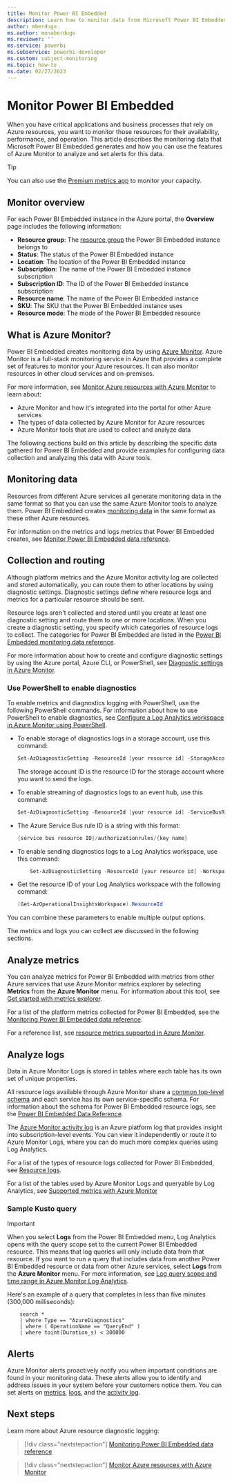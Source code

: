 ```yaml
---
title: Monitor Power BI Embedded
description: Learn how to monitor data from Microsoft Power BI Embedded by using Azure Monitor and PowerShell commands.
author: mberdugo
ms.author: monaberdugo
ms.reviewer: ''
ms.service: powerbi
ms.subservice: powerbi-developer
ms.custom: subject-monitoring
ms.topic: how-to
ms.date: 02/27/2023
---
```


# Monitor Power BI Embedded

When you have critical applications and business processes that rely on Azure resources, you want to monitor those resources for their availability, performance, and operation. This article describes the monitoring data that Microsoft Power BI Embedded generates and how you can use the features of Azure Monitor to analyze and set alerts for this data.

>[!TIP]
>You can also use the [Premium metrics app](../../enterprise/service-premium-metrics-app.md) to monitor your capacity.

## Monitor overview

For each Power BI Embedded instance in the Azure portal, the **Overview** page includes the following information:

* **Resource group**: The [resource group](/azure/azure-resource-manager/management/overview#resource-groups) the Power BI Embedded instance belongs to
* **Status**: The status of the Power BI Embedded instance
* **Location**: The location of the Power BI Embedded instance
* **Subscription**: The name of the Power BI Embedded instance subscription
* **Subscription ID**: The ID of the Power BI Embedded instance subscription
* **Resource name**: The name of the Power BI Embedded instance
* **SKU**: The SKU that the Power BI Embedded instance uses
* **Resource mode**: The mode of the Power BI Embedded resource

## What is Azure Monitor?

Power BI Embedded creates monitoring data by using [Azure Monitor](/azure/azure-monitor/overview). Azure Monitor is a full-stack monitoring service in Azure that provides a complete set of features to monitor your Azure resources. It can also monitor resources in other cloud services and on-premises.

For more information, see [Monitor Azure resources with Azure Monitor](/azure/azure-monitor/insights/monitor-azure-resource) to learn about:

* Azure Monitor and how it's integrated into the portal for other Azure services
* The types of data collected by Azure Monitor for Azure resources
* Azure Monitor tools that are used to collect and analyze data

The following sections build on this article by describing the specific data gathered for Power BI Embedded and provide examples for configuring data collection and analyzing this data with Azure tools.

## Monitoring data

Resources from different Azure services all generate monitoring data in the same format so that you can use the same Azure Monitor tools to analyze them. Power BI Embedded creates [monitoring data](/azure/azure-monitor/insights/monitor-azure-resource#monitoring-data-from-azure-resources) in the same format as these other Azure resources.

For information on the metrics and logs metrics that Power BI Embedded creates, see [Monitor Power BI Embedded data reference](monitor-power-bi-embedded-reference.md).

## Collection and routing

Although platform metrics and the Azure Monitor activity log are collected and stored automatically, you can route them to other locations by using diagnostic settings.  Diagnostic settings define where resource logs and metrics for a particular resource should be sent.

Resource logs aren't collected and stored until you create at least one diagnostic setting and route them to one or more locations. When you create a diagnostic setting, you specify which categories of resource logs to collect. The categories for Power BI Embedded are listed in the [Power BI Embedded monitoring data reference](monitor-power-bi-embedded-reference.md#resource-logs).

For more information about how to create and configure diagnostic settings by using the Azure portal, Azure CLI, or PowerShell, see [Diagnostic settings in Azure Monitor](/azure/azure-monitor/platform/diagnostic-settings). 

### Use PowerShell to enable diagnostics

To enable metrics and diagnostics logging with PowerShell, use the following PowerShell commands. For information about how to use PowerShell to enable diagnostics, see [Configure a Log Analytics workspace in Azure Monitor using PowerShell](/azure/azure-monitor/platform/powershell-workspace-configuration).

* To enable storage of diagnostics logs in a storage account, use this command:

    ```powershell
    Set-AzDiagnosticSetting -ResourceId [your resource id] -StorageAccountId [your storage account id] -Enabled $true
    ```

    The storage account ID is the resource ID for the storage account where you want to send the logs.

* To enable streaming of diagnostics logs to an event hub, use this command:

    ```powershell
    Set-AzDiagnosticSetting -ResourceId [your resource id] -ServiceBusRuleId [your service bus rule id] -Enabled $true
    ```

* The Azure Service Bus rule ID is a string with this format:

    ```powershell
    {service bus resource ID}/authorizationrules/{key name}
    ```

* To enable sending diagnostics logs to a Log Analytics workspace, use this command:

    ```powershell
        Set-AzDiagnosticSetting -ResourceId [your resource id] -WorkspaceId [resource id of the log analytics workspace] -Enabled $true
    ```

* Get the resource ID of your Log Analytics workspace with the following command:

    ```powershell
    (Get-AzOperationalInsightsWorkspace).ResourceId
    ```

You can combine these parameters to enable multiple output options.

The metrics and logs you can collect are discussed in the following sections.

## Analyze metrics

You can analyze metrics for Power BI Embedded with metrics from other Azure services that use Azure Monitor metrics explorer by selecting **Metrics** from the **Azure Monitor** menu. For information about this tool, see [Get started with metrics explorer](/azure/azure-monitor/platform/metrics-getting-started).

For a list of the platform metrics collected for Power BI Embedded, see the [Monitoring Power BI Embedded data reference](monitor-power-bi-embedded-reference.md#metrics).

For a reference list, see [resource metrics supported in Azure Monitor](/azure/azure-monitor/platform/metrics-supported).

## Analyze logs

Data in Azure Monitor Logs is stored in tables where each table has its own set of unique properties.  

 All resource logs available through Azure Monitor share a [common top-level schema](/azure/azure-monitor/platform/diagnostic-logs-schema#top-level-common-schema) and each service has its own service-specific schema. For information about the schema for Power BI Embedded resource logs, see the [Power BI Embedded Data Reference](monitor-power-bi-embedded-reference.md#schemas).

The [Azure Monitor activity log](/azure/azure-monitor/platform/activity-log) is an Azure platform log that provides insight into subscription-level events. You can view it independently or route it to Azure Monitor Logs, where you can do much more complex queries using Log Analytics.  

For a list of the types of resource logs collected for Power BI Embedded, see [Resource logs](monitor-power-bi-embedded-reference.md#resource-logs).

For a list of the tables used by Azure Monitor Logs and queryable by Log Analytics, see [Supported metrics with Azure Monitor](monitor-power-bi-embedded-reference.md#azure-monitor-logs-tables)  

### Sample Kusto query

> [!IMPORTANT]
> When you select **Logs** from the Power BI Embedded menu, Log Analytics opens with the query scope set to the current Power BI Embedded resource. This means that log queries will only include data from that resource. If you want to run a query that includes data from another Power BI Embedded resource or data from other Azure services, select **Logs** from the **Azure Monitor** menu. For more information, see [Log query scope and time range in Azure Monitor Log Analytics](/azure/azure-monitor/log-query/scope/).

Here's an example of a query that completes in less than five minutes (300,000 milliseconds):

```kusto
    search *
    | where Type == "AzureDiagnostics"
    | where ( OperationName == "QueryEnd" )
    | where toint(Duration_s) < 300000   
```

## Alerts

Azure Monitor alerts proactively notify you when important conditions are found in your monitoring data. These alerts allow you to identify and address issues in your system before your customers notice them. You can set alerts on [metrics](/azure/azure-monitor/alerts/alerts-types#metric-alerts), [logs](/azure/azure-monitor/alerts/alerts-types#log-alerts), and the [activity log](/azure/azure-monitor/alerts/alerts-types#activity-log-alerts).

## Next steps

Learn more about Azure resource diagnostic logging:

>[!div class="nextstepaction"]
>[Monitoring Power BI Embedded data reference](monitor-power-bi-embedded-reference.md)

>[!div class="nextstepaction"]
>[Monitor Azure resources with Azure Monitor](/azure/azure-monitor/insights/monitor-azure-resource)
